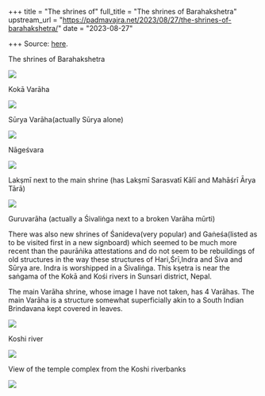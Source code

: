 +++
title = "The shrines of"
full_title = "The shrines of Barahakshetra"
upstream_url = "https://padmavajra.net/2023/08/27/the-shrines-of-barahakshetra/"
date = "2023-08-27"

+++
Source: [here](https://padmavajra.net/2023/08/27/the-shrines-of-barahakshetra/).

The shrines of Barahakshetra

![](https://padmavajrablog.files.wordpress.com/2023/08/img_20230415_092227.jpg?w=771)

Kokā Varāha

![](https://padmavajrablog.files.wordpress.com/2023/08/img_20230415_092316.jpg?w=771)

Sūrya Varāha(actually Sūrya alone)

![](https://padmavajrablog.files.wordpress.com/2023/08/img_20230415_092810.jpg?w=771)

Nāgeśvara

![](https://padmavajrablog.files.wordpress.com/2023/08/img_20230415_091743.jpg?w=771)

Lakṣmī next to the main shrine (has Lakṣmī Sarasvatī Kālī and Mahāśrī Ārya Tārā)

![](https://padmavajrablog.files.wordpress.com/2023/08/img-20230415-wa0024.jpg?w=576)

Guruvarāha (actually a Śivaliṅga next to a broken Varāha mūrti)

There was also new shrines of Śanideva(very popular) and Gaṅeśa(listed as to be visited first in a new signboard) which seemed to be much more recent than the paurāṅika attestations and do not seem to be rebuildings of old structures in the way these structures of Hari,Śrī,Indra and Śiva and Sūrya are. Indra is worshipped in a Śivaliṅga. This kṣetra is near the saṅgama of the Kokā and Kośi rivers in Sunsari district, Nepal.

The main Varāha shrine, whose image I have not taken, has 4 Varāhas. The main Varāha is a structure somewhat superficially akin to a South Indian Brindavana kept covered in leaves.

![](https://padmavajrablog.files.wordpress.com/2023/08/img_20230415_092845.jpg?w=1024)

Koshi river

![](https://padmavajrablog.files.wordpress.com/2023/08/img_20230415_094038.jpg?w=1024)

View of the temple complex from the Koshi riverbanks

![](https://padmavajrablog.files.wordpress.com/2023/08/img_20230415_100157.jpg?w=771)
